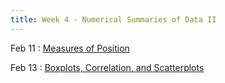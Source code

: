 ```yaml
---
title: Week 4 - Numerical Summaries of Data II
---
```


Feb 11
: [Measures of Position](https://rmshksu.github.io/stat225_spring2025/classes/d6-225-spr25.html)

Feb 13
: [Boxplots, Correlation, and Scatterplots](https://rmshksu.github.io/stat225_spring2025/classes/d7-225-spr25.html)
